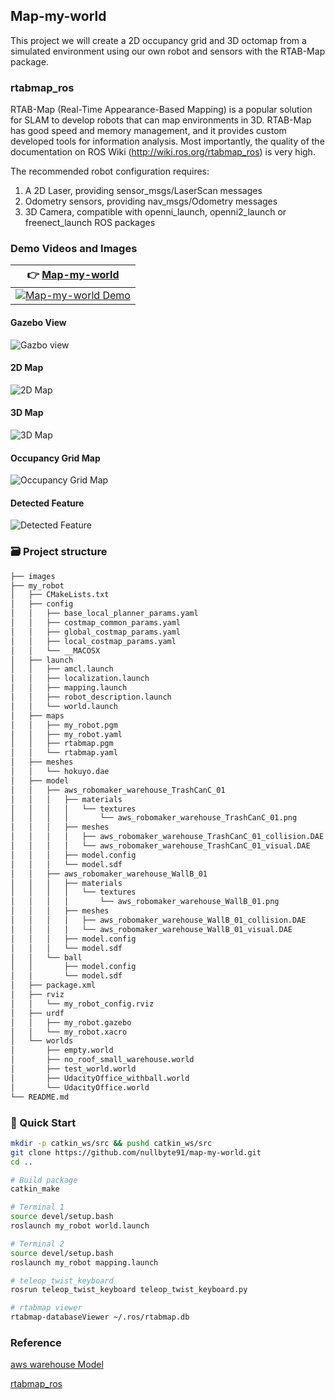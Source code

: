 ## Map-my-world
This project we will create a 2D occupancy grid and 3D octomap from a simulated environment using our own robot and sensors with the RTAB-Map package.

### rtabmap_ros
RTAB-Map (Real-Time Appearance-Based Mapping) is a popular solution for SLAM to develop robots that can map environments in 3D. RTAB-Map has good speed and memory management, and it provides custom developed tools for information analysis. Most importantly, the quality of the documentation on ROS Wiki (http://wiki.ros.org/rtabmap_ros) is very high.

The recommended robot configuration requires:

1. A 2D Laser, providing sensor_msgs/LaserScan messages
2. Odometry sensors, providing nav_msgs/Odometry messages
3. 3D Camera, compatible with openni_launch, openni2_launch or freenect_launch ROS packages

### Demo Videos and Images
| 👉 [Map-my-world](https://youtu.be/PF4Z7xRsVOM) |
| ------------------------------------------------------------ |
| [![Map-my-world Demo](https://github.com/nullbyte91/map-my-world/blob/master/images/HLD_View.png)](https://youtu.be/PF4Z7xRsVOM) |

#### Gazebo View
![Gazbo view](https://github.com/nullbyte91/map-my-world/blob/master/images/gazebo_view.png)

#### 2D Map
![2D Map](https://github.com/nullbyte91/map-my-world/blob/master/images/2D_Map.png)

#### 3D Map
![3D Map](https://github.com/nullbyte91/map-my-world/blob/master/images/3d_map.png)

#### Occupancy Grid Map
![Occupancy Grid Map](https://github.com/nullbyte91/map-my-world/blob/master/images/occupancy_grid_map.png)

#### Detected Feature
![Detected Feature](https://github.com/nullbyte91/map-my-world/blob/master/images/Detected_Feature.png)

### 🗃 Project structure
```python
├── images
├── my_robot
│   ├── CMakeLists.txt
│   ├── config
│   │   ├── base_local_planner_params.yaml
│   │   ├── costmap_common_params.yaml
│   │   ├── global_costmap_params.yaml
│   │   ├── local_costmap_params.yaml
│   │   └── __MACOSX
│   ├── launch
│   │   ├── amcl.launch
│   │   ├── localization.launch
│   │   ├── mapping.launch
│   │   ├── robot_description.launch
│   │   └── world.launch
│   ├── maps
│   │   ├── my_robot.pgm
│   │   ├── my_robot.yaml
│   │   ├── rtabmap.pgm
│   │   └── rtabmap.yaml
│   ├── meshes
│   │   └── hokuyo.dae
│   ├── model
│   │   ├── aws_robomaker_warehouse_TrashCanC_01
│   │   │   ├── materials
│   │   │   │   └── textures
│   │   │   │       └── aws_robomaker_warehouse_TrashCanC_01.png
│   │   │   ├── meshes
│   │   │   │   ├── aws_robomaker_warehouse_TrashCanC_01_collision.DAE
│   │   │   │   └── aws_robomaker_warehouse_TrashCanC_01_visual.DAE
│   │   │   ├── model.config
│   │   │   └── model.sdf
│   │   ├── aws_robomaker_warehouse_WallB_01
│   │   │   ├── materials
│   │   │   │   └── textures
│   │   │   │       └── aws_robomaker_warehouse_WallB_01.png
│   │   │   ├── meshes
│   │   │   │   ├── aws_robomaker_warehouse_WallB_01_collision.DAE
│   │   │   │   └── aws_robomaker_warehouse_WallB_01_visual.DAE
│   │   │   ├── model.config
│   │   │   └── model.sdf
│   │   └── ball
│   │       ├── model.config
│   │       └── model.sdf
│   ├── package.xml
│   ├── rviz
│   │   └── my_robot_config.rviz
│   ├── urdf
│   │   ├── my_robot.gazebo
│   │   └── my_robot.xacro
│   └── worlds
│       ├── empty.world
│       ├── no_roof_small_warehouse.world
│       ├── test_world.world
│       ├── UdacityOffice_withball.world
│       └── UdacityOffice.world
└── README.md

```
### 🖖 Quick Start
```bash
mkdir -p catkin_ws/src && pushd catkin_ws/src
git clone https://github.com/nullbyte91/map-my-world.git
cd ..

# Build package
catkin_make

# Terminal 1
source devel/setup.bash
roslaunch my_robot world.launch

# Terminal 2
source devel/setup.bash
roslaunch my_robot mapping.launch

# teleop_twist_keyboard
rosrun teleop_twist_keyboard teleop_twist_keyboard.py

# rtabmap viewer
rtabmap-databaseViewer ~/.ros/rtabmap.db
```

### Reference
[aws warehouse Model](https://github.com/aws-robotics/aws-robomaker-small-warehouse-world)

[rtabmap_ros](http://wiki.ros.org/rtabmap_ros)
